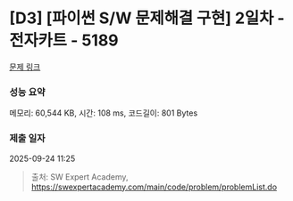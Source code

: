 # [D3] [파이썬 S/W 문제해결 구현] 2일차 - 전자카트 - 5189 

[문제 링크](https://swexpertacademy.com/main/code/problem/problemDetail.do?contestProbId=AWTtmmdKeD8DFAVT) 

### 성능 요약

메모리: 60,544 KB, 시간: 108 ms, 코드길이: 801 Bytes

### 제출 일자

2025-09-24 11:25



> 출처: SW Expert Academy, https://swexpertacademy.com/main/code/problem/problemList.do